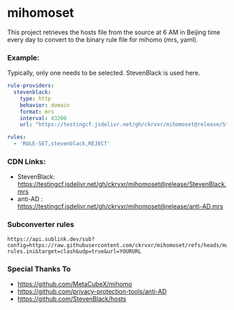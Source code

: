 # mihomoset

This project retrieves the hosts file from the source at 6 AM in Beijing time every day to convert to the binary rule file for mihomo (mrs, yaml).

### Example:

Typically, only one needs to be selected. StevenBlack is used here.

```yaml
rule-providers:
  stevenblack:
    type: http
    behavior: domain
    format: mrs
    interval: 43200
    url: "https://testingcf.jsdelivr.net/gh/ckrvxr/mihomoset@release/StevenBlack.mrs"

```

```yaml
rules:
  - 'RULE-SET,stevenblack,REJECT'
```

### CDN Links:

* StevenBlack:  https://testingcf.jsdelivr.net/gh/ckrvxr/mihomoset@release/StevenBlack.mrs
* anti-AD :  https://testingcf.jsdelivr.net/gh/ckrvxr/mihomoset@release/anti-AD.mrs

### Subconverter rules

```
https://api.sublink.dev/sub?config=https://raw.githubusercontent.com/ckrvxr/mihomoset/refs/heads/main/subconverter-rules.ini&target=clash&udp=true&url=YOURURL

```
### Special Thanks To

- https://github.com/MetaCubeX/mihomo
- https://github.com/privacy-protection-tools/anti-AD
- https://github.com/StevenBlack/hosts
